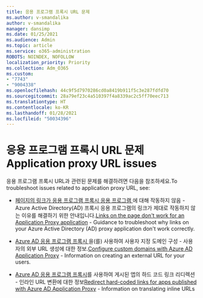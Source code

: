 ```yaml
---
title: 응용 프로그램 프록시 URL 문제
ms.author: v-smandalika
author: v-smandalika
manager: dansimp
ms.date: 01/25/2021
ms.audience: Admin
ms.topic: article
ms.service: o365-administration
ROBOTS: NOINDEX, NOFOLLOW
localization_priority: Priority
ms.collection: Adm_O365
ms.custom:
- "7743"
- "9004338"
ms.openlocfilehash: 44c9f5d7970286cd0a8419b911f5c3e287fdfd70
ms.sourcegitcommit: 28a79ef23c4a510397f4a8339ac2c5ff70eec713
ms.translationtype: HT
ms.contentlocale: ko-KR
ms.lasthandoff: 01/28/2021
ms.locfileid: "50034396"
---
```

# <a name="application-proxy-url-issues"></a><span data-ttu-id="7a985-102">응용 프로그램 프록시 URL 문제</span><span class="sxs-lookup"><span data-stu-id="7a985-102">Application proxy URL issues</span></span>

<span data-ttu-id="7a985-103">응용 프로그램 프록시 URL과 관련된 문제를 해결하려면 다음을 참조하세요.</span><span class="sxs-lookup"><span data-stu-id="7a985-103">To troubleshoot issues related to application proxy URL, see:</span></span>

- <span data-ttu-id="7a985-104">[ 페이지의 링크가 응용 프로그램 프록시 응용 프로그램 ](https://docs.microsoft.com/azure/active-directory/manage-apps/application-proxy-page-links-broken-problem)에 대해 작동하지 않음 - Azure Active Directory(AD) 프록시 응용 프로그램의 링크가 제대로 작동하지 않는 이유를 해결하기 위한 안내입니다.</span><span class="sxs-lookup"><span data-stu-id="7a985-104">[Links on the page don't work for an Application Proxy application](https://docs.microsoft.com/azure/active-directory/manage-apps/application-proxy-page-links-broken-problem)  - Guidance to troubleshoot why links on your Azure Active Directory (AD) proxy application don't work correctly.</span></span>

- <span data-ttu-id="7a985-105">[Azure AD 응용 프로그램 프록시 ](https://docs.microsoft.com/azure/active-directory/manage-apps/application-proxy-configure-custom-domain)을(를) 사용하여 사용자 지정 도메인 구성 - 사용자의 외부 URL 생성에 대한 정보.</span><span class="sxs-lookup"><span data-stu-id="7a985-105">[Configure custom domains with Azure AD Application Proxy](https://docs.microsoft.com/azure/active-directory/manage-apps/application-proxy-configure-custom-domain)  - Information on creating an external URL for your users.</span></span>

- <span data-ttu-id="7a985-106">[Azure AD 응용 프로그램 프록시](https://docs.microsoft.com/azure/active-directory/manage-apps/application-proxy-configure-hard-coded-link-translation)를 사용하여 게시된 앱의 하드 코드 링크 리디렉션 - 인라인 URL 변환에 대한 정보</span><span class="sxs-lookup"><span data-stu-id="7a985-106">[Redirect hard-coded links for apps published with Azure AD Application Proxy](https://docs.microsoft.com/azure/active-directory/manage-apps/application-proxy-configure-hard-coded-link-translation)  - Information on translating inline URLs</span></span>

